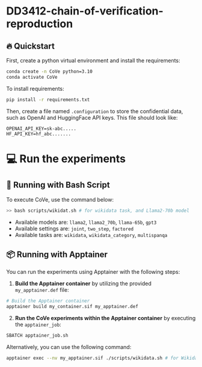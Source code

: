 # DD3412-chain-of-verification-reproduction

## :fire: Quickstart

First, create a python virtual environment and install the requirements:
```bash
conda create -n CoVe python=3.10
conda activate CoVe
```
To install requirements:
```bash
pip install -r requirements.txt
```
Then, create a file named `.configuration` to store the confidential data, such as OpenAI and HuggingFace API keys. This file should look like:
```
OPENAI_API_KEY=sk-abc.....
HF_API_KEY=hf_abc.......
```
💻 Run the experiments
==========
## 🎯 Running with Bash Script 
To execute CoVe, use the command below:

```bash
>> bash scripts/wikidat.sh # for wikidata task, and Llama2-70b model
```

- Available models are: `llama2`, `llama2_70b`, `llama-65b`, `gpt3`
- Available settings are: `joint`, `two_step`, `factored`
- Available tasks are: `wikidata`, `wikidata_category`, `multispanqa` 

## 📦 Running with Apptainer
You can run the experiments using Apptainer with the following steps:

1. **Build the Apptainer container** by utilizing the provided `my_apptainer.def` file:
```bash
# Build the Apptainer container
apptainer build my_container.sif my_apptainer.def
```
2. **Run the CoVe experiments within the Apptainer container** by executing the `apptainer_job`:
```bash
SBATCH apptainer_job.sh
```
Alternatively, you can use the following command:
```bash
apptainer exec --nv my_apptainer.sif ./scripts/wikidata.sh # for Wikidata task and Llama2-70b
```
